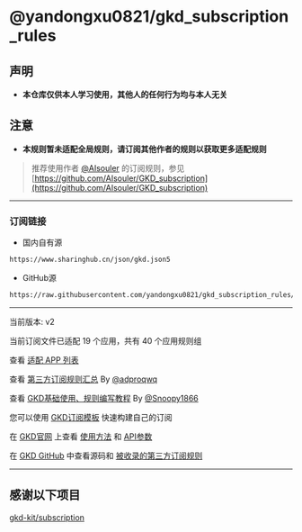 # @yandongxu0821/gkd_subscription_rules

## 声明

- **本仓库仅供本人学习使用，其他人的任何行为均与本人无关**

## 注意

- **本规则暂未适配全局规则，请订阅其他作者的规则以获取更多适配规则**

> 推荐使用作者 [@AIsouler](https://github.com/AIsouler) 的订阅规则，参见[https://github.com/AIsouler/GKD_subscription](https://github.com/AIsouler/GKD_subscription)

---

### 订阅链接

- 国内自有源

```txt
https://www.sharinghub.cn/json/gkd.json5

```

- GitHub源

```txt
https://raw.githubusercontent.com/yandongxu0821/gkd_subscription_rules/main/dist/gkd.json5

```

---

当前版本: v2

当前订阅文件已适配 19 个应用，共有 40 个应用规则组

查看 [适配 APP 列表](./dist/README.md)

查看 [第三方订阅规则汇总](https://github.com/Adpro-Team/GKD_THS_List) By [@adproqwq](https://github.com/adproqwq)

查看 [GKD基础使用、规则编写教程](https://github.com/Snoopy1866/blogs/tree/main/software/gkd) By [@Snoopy1866](https://github.com/Snoopy1866)

您可以使用 [GKD订阅模板](https://github.com/gkd-kit/subscription-template) 快速构建自己的订阅

在 [GKD官网](https://gkd.li/) 上查看 [使用方法](https://gkd.li/guide/) 和 [API参数](https://gkd.li/api/)

在 [GKD GitHub](https://github.com/gkd-kit/gkd) 中查看源码和 [被收录的第三方订阅规则](https://github.com/topics/gkd-subscription)

---

## 感谢以下项目

[gkd-kit/subscription](https://github.com/gkd-kit/subscription)
